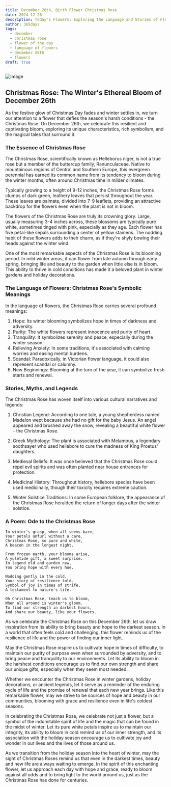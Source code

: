 ```yaml
---
title: December 26th, Birth Flower Christmas Rose
date: 2024-12-26
description: Today's Flowers, Exploring the Language and Stories of Flowers Christmas Rose
author: 365days
tags:
  - december
  - christmas rose
  - flower of the day
  - language of flowers
  - december 26th
  - flowers
draft: true
---
```



![image](#center)

## Christmas Rose: The Winter's Ethereal Bloom of December 26th

As the festive glow of Christmas Day fades and winter settles in, we turn our attention to a flower that defies the season's harsh conditions - the Christmas Rose. On December 26th, we celebrate this resilient and captivating bloom, exploring its unique characteristics, rich symbolism, and the magical tales that surround it.

### The Essence of Christmas Rose

The Christmas Rose, scientifically known as Helleborus niger, is not a true rose but a member of the buttercup family, Ranunculaceae. Native to mountainous regions of Central and Southern Europe, this evergreen perennial has earned its common name from its tendency to bloom during the winter months, often around Christmas time in milder climates.

Typically growing to a height of 9-12 inches, the Christmas Rose forms clumps of dark green, leathery leaves that persist throughout the year. These leaves are palmate, divided into 7-9 leaflets, providing an attractive backdrop for the flowers even when the plant is not in bloom.

The flowers of the Christmas Rose are truly its crowning glory. Large, usually measuring 3-4 inches across, these blossoms are typically pure white, sometimes tinged with pink, especially as they age. Each flower has five petal-like sepals surrounding a center of yellow stamens. The nodding habit of these flowers adds to their charm, as if they're shyly bowing their heads against the winter wind.

One of the most remarkable aspects of the Christmas Rose is its blooming period. In mild winter areas, it can flower from late autumn through early spring, bringing life and beauty to the garden when little else is in bloom. This ability to thrive in cold conditions has made it a beloved plant in winter gardens and holiday decorations.

### The Language of Flowers: Christmas Rose's Symbolic Meanings

In the language of flowers, the Christmas Rose carries several profound meanings:

1. Hope: Its winter blooming symbolizes hope in times of darkness and adversity.
2. Purity: The white flowers represent innocence and purity of heart.
3. Tranquility: It symbolizes serenity and peace, especially during the winter season.
4. Relieving Anxiety: In some traditions, it's associated with calming worries and easing mental burdens.
5. Scandal: Paradoxically, in Victorian flower language, it could also represent scandal or calumny.
6. New Beginnings: Blooming at the turn of the year, it can symbolize fresh starts and renewal.

### Stories, Myths, and Legends

The Christmas Rose has woven itself into various cultural narratives and legends:

1. Christian Legend: According to one tale, a young shepherdess named Madelon wept because she had no gift for the baby Jesus. An angel appeared and brushed away the snow, revealing a beautiful white flower - the Christmas Rose.

2. Greek Mythology: The plant is associated with Melampus, a legendary soothsayer who used hellebore to cure the madness of King Proetus' daughters.

3. Medieval Beliefs: It was once believed that the Christmas Rose could repel evil spirits and was often planted near house entrances for protection.

4. Medicinal History: Throughout history, hellebore species have been used medicinally, though their toxicity requires extreme caution.

5. Winter Solstice Traditions: In some European folklore, the appearance of the Christmas Rose heralded the return of longer days after the winter solstice.

### A Poem: Ode to the Christmas Rose

	In winter's grasp, when all seems bare,
	Your petals unfurl without a care.
	Christmas Rose, so pure and white,
	A beacon in the longest night.
	
	From frozen earth, your blooms arise,
	A yuletide gift, a sweet surprise.
	In legend old and garden new,
	You bring hope with every hue.
	
	Nodding gently in the cold,
	Your story of resilience told.
	Symbol of joy in times of strife,
	A testament to nature's life.
	
	Oh Christmas Rose, teach us to bloom,
	When all around is winter's gloom.
	To find our strength in darkest hours,
	And share our beauty, like your flowers.

As we celebrate the Christmas Rose on this December 26th, let us draw inspiration from its ability to bring beauty and hope to the darkest season. In a world that often feels cold and challenging, this flower reminds us of the resilience of life and the power of finding our inner light.

May the Christmas Rose inspire us to cultivate hope in times of difficulty, to maintain our purity of purpose even when surrounded by adversity, and to bring peace and tranquility to our environments. Let its ability to bloom in the harshest conditions encourage us to find our own strength and share our unique gifts, especially when they seem most needed.

Whether we encounter the Christmas Rose in winter gardens, holiday decorations, or ancient legends, let it serve as a reminder of the enduring cycle of life and the promise of renewal that each new year brings. Like this remarkable flower, may we strive to be sources of hope and beauty in our communities, blooming with grace and resilience even in life's coldest seasons.

In celebrating the Christmas Rose, we celebrate not just a flower, but a symbol of the indomitable spirit of life and the magic that can be found in the midst of winter. Let its pure white petals inspire us to maintain our integrity, its ability to bloom in cold remind us of our inner strength, and its association with the holiday season encourage us to cultivate joy and wonder in our lives and the lives of those around us.

As we transition from the holiday season into the heart of winter, may the sight of Christmas Roses remind us that even in the darkest times, beauty and new life are always waiting to emerge. In the spirit of this enchanting flower, let us approach each day with hope and grace, ready to bloom against all odds and to bring light to the world around us, just as the Christmas Rose has done for centuries.